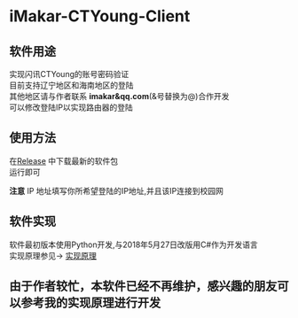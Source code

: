#  iMakar-CTYoung-Client

## 软件用途
  实现闪讯CTYoung的账号密码验证  
  目前支持辽宁地区和海南地区的登陆  
  其他地区请与作者联系 **imakar&qq.com**(&号替换为@)合作开发  
  可以修改登陆IP以实现路由器的登陆  


## 使用方法
  在[Release](https://github.com/still-night/iMakar-CTYoung-Client/releases) 中下载最新的软件包  
  运行即可  

  **注意**
  IP 地址填写你所希望登陆的IP地址,并且该IP连接到校园网  
  

## 软件实现
  软件最初版本使用Python开发,与2018年5月27日改版用C#作为开发语言  
  实现原理参见-> [实现原理](https://blog.csdn.net/still_night/article/details/77684059)

## 由于作者较忙，本软件已经不再维护，感兴趣的朋友可以参考我的实现原理进行开发

